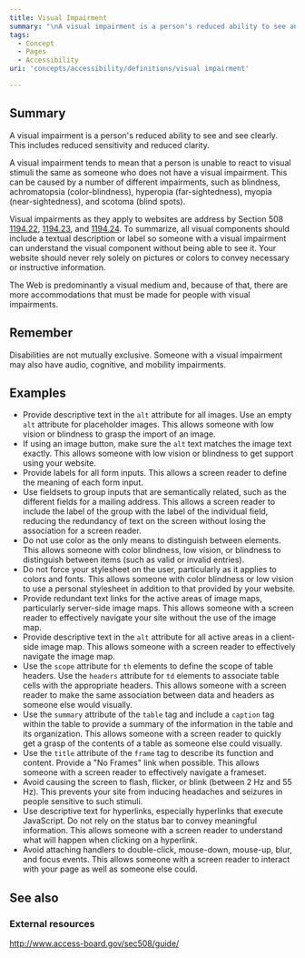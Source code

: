 ```yaml
---
title: Visual Impairment
summary: "\nA visual impairment is a person's reduced ability to see and see clearly. This includes reduced sensitivity and reduced clarity.\n"
tags:
  - Concept
  - Pages
  - Accessibility
uri: 'concepts/accessibility/definitions/visual impairment'

---
```

## Summary

A visual impairment is a person's reduced ability to see and see clearly. This includes reduced sensitivity and reduced clarity.

A visual impairment tends to mean that a person is unable to react to visual stimuli the same as someone who does not have a visual impairment. This can be caused by a number of different impairments, such as blindness, achromatopsia (color-blindness), hyperopia (far-sightedness), myopia (near-sightedness), and scotoma (blind spots).

Visual impairments as they apply to websites are address by Section 508 [1194.22](http://www.access-board.gov/sec508/guide/1194.22.htm%7C), [1194.23](http://www.access-board.gov/sec508/guide/1194.23.htm%7C), and [1194.24](http://www.access-board.gov/sec508/guide/1194.24.htm%7C). To summarize, all visual components should include a textual description or label so someone with a visual impairment can understand the visual component without being able to see it. Your website should never rely solely on pictures or colors to convey necessary or instructive information.

The Web is predominantly a visual medium and, because of that, there are more accommodations that must be made for people with visual impairments.

## Remember

Disabilities are not mutually exclusive. Someone with a visual impairment may also have audio, cognitive, and mobility impairments.

## Examples

-   Provide descriptive text in the `alt` attribute for all images. Use an empty `alt` attribute for placeholder images. This allows someone with low vision or blindness to grasp the import of an image.
-   If using an image button, make sure the `alt` text matches the image text exactly. This allows someone with low vision or blindness to get support using your website.
-   Provide labels for all form inputs. This allows a screen reader to define the meaning of each form input.
-   Use fieldsets to group inputs that are semantically related, such as the different fields for a mailing address. This allows a screen reader to include the label of the group with the label of the individual field, reducing the redundancy of text on the screen without losing the association for a screen reader.
-   Do not use color as the only means to distinguish between elements. This allows someone with color blindness, low vision, or blindness to distinguish between items (such as valid or invalid entries).
-   Do not force your stylesheet on the user, particularly as it applies to colors and fonts. This allows someone with color blindness or low vision to use a personal stylesheet in addition to that provided by your website.
-   Provide redundant text links for the active areas of image maps, particularly server-side image maps. This allows someone with a screen reader to effectively navigate your site without the use of the image map.
-   Provide descriptive text in the `alt` attribute for all active areas in a client-side image map. This allows someone with a screen reader to effectively navigate the image map.
-   Use the `scope` attribute for `th` elements to define the scope of table headers. Use the `headers` attribute for `td` elements to associate table cells with the appropriate headers. This allows someone with a screen reader to make the same association between data and headers as someone else would visually.
-   Use the `summary` attribute of the `table` tag and include a `caption` tag within the table to provide a summary of the information in the table and its organization. This allows someone with a screen reader to quickly get a grasp of the contents of a table as someone else could visually.
-   Use the `title` attribute of the `frame` tag to describe its function and content. Provide a "No Frames" link when possible. This allows someone with a screen reader to effectively navigate a frameset.
-   Avoid causing the screen to flash, flicker, or blink (between 2 Hz and 55 Hz). This prevents your site from inducing headaches and seizures in people sensitive to such stimuli.
-   Use descriptive text for hyperlinks, especially hyperlinks that execute JavaScript. Do not rely on the status bar to convey meaningful information. This allows someone with a screen reader to understand what will happen when clicking on a hyperlink.
-   Avoid attaching handlers to double-click, mouse-down, mouse-up, blur, and focus events. This allows someone with a screen reader to interact with your page as well as someone else could.

## See also

### External resources

<http://www.access-board.gov/sec508/guide/>
